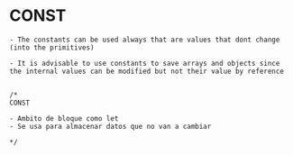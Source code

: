 
# CONST 

    - The constants can be used always that are values that dont change (into the primitives)

    - It is advisable to use constants to save arrays and objects since the internal values can be modified but not their value by reference


    /*
    CONST

    - Ambito de bloque como let
    - Se usa para almacenar datos que no van a cambiar

    */